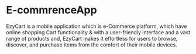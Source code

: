 # E-commrenceApp
EzyCart is a mobile application which is e-Commerce platform, which have online shopping Cart functionality &amp; with a user-friendly interface and a vast range of products and, EzyCart makes it effortless for users to browse, discover, and purchase items from the comfort of their mobile devices.

